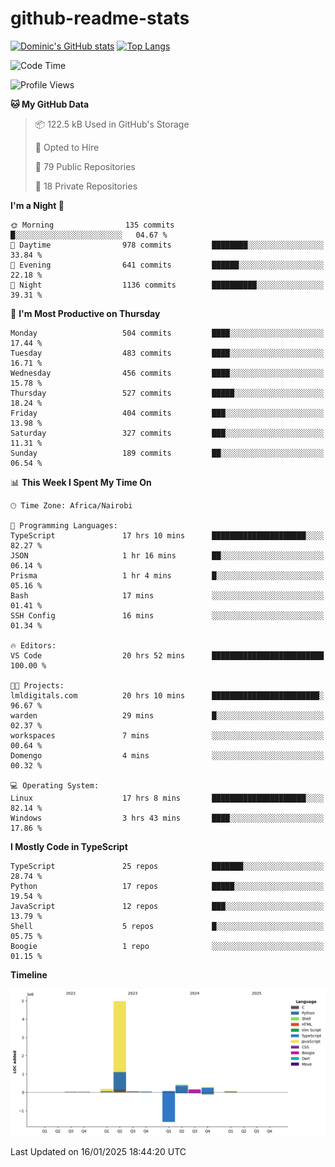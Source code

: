 # github-readme-stats
[![Dominic's GitHub stats](https://github-readme-stats.vercel.app/api?username=Domengo&show_icons=true)](https://github.com/anuraghazra/github-readme-stats)
[![Top Langs](https://github-readme-stats.vercel.app/api/top-langs/?username=Domengo&show_icons=true)](https://github.com/Domengo/github-readme-stats)

<!--START_SECTION:waka-->
![Code Time](http://img.shields.io/badge/Code%20Time-948%20hrs%209%20mins-blue)

![Profile Views](http://img.shields.io/badge/Profile%20Views-10-blue)

**🐱 My GitHub Data** 

> 📦 122.5 kB Used in GitHub's Storage 
 > 
> 💼 Opted to Hire
 > 
> 📜 79 Public Repositories 
 > 
> 🔑 18 Private Repositories 
 > 
**I'm a Night 🦉** 

```text
🌞 Morning                135 commits         █░░░░░░░░░░░░░░░░░░░░░░░░   04.67 % 
🌆 Daytime                978 commits         ████████░░░░░░░░░░░░░░░░░   33.84 % 
🌃 Evening                641 commits         ██████░░░░░░░░░░░░░░░░░░░   22.18 % 
🌙 Night                  1136 commits        ██████████░░░░░░░░░░░░░░░   39.31 % 
```
📅 **I'm Most Productive on Thursday** 

```text
Monday                   504 commits         ████░░░░░░░░░░░░░░░░░░░░░   17.44 % 
Tuesday                  483 commits         ████░░░░░░░░░░░░░░░░░░░░░   16.71 % 
Wednesday                456 commits         ████░░░░░░░░░░░░░░░░░░░░░   15.78 % 
Thursday                 527 commits         █████░░░░░░░░░░░░░░░░░░░░   18.24 % 
Friday                   404 commits         ███░░░░░░░░░░░░░░░░░░░░░░   13.98 % 
Saturday                 327 commits         ███░░░░░░░░░░░░░░░░░░░░░░   11.31 % 
Sunday                   189 commits         ██░░░░░░░░░░░░░░░░░░░░░░░   06.54 % 
```


📊 **This Week I Spent My Time On** 

```text
🕑︎ Time Zone: Africa/Nairobi

💬 Programming Languages: 
TypeScript               17 hrs 10 mins      █████████████████████░░░░   82.27 % 
JSON                     1 hr 16 mins        ██░░░░░░░░░░░░░░░░░░░░░░░   06.14 % 
Prisma                   1 hr 4 mins         █░░░░░░░░░░░░░░░░░░░░░░░░   05.16 % 
Bash                     17 mins             ░░░░░░░░░░░░░░░░░░░░░░░░░   01.41 % 
SSH Config               16 mins             ░░░░░░░░░░░░░░░░░░░░░░░░░   01.34 % 

🔥 Editors: 
VS Code                  20 hrs 52 mins      █████████████████████████   100.00 % 

🐱‍💻 Projects: 
lmldigitals.com          20 hrs 10 mins      ████████████████████████░   96.67 % 
warden                   29 mins             █░░░░░░░░░░░░░░░░░░░░░░░░   02.37 % 
workspaces               7 mins              ░░░░░░░░░░░░░░░░░░░░░░░░░   00.64 % 
Domengo                  4 mins              ░░░░░░░░░░░░░░░░░░░░░░░░░   00.32 % 

💻 Operating System: 
Linux                    17 hrs 8 mins       █████████████████████░░░░   82.14 % 
Windows                  3 hrs 43 mins       ████░░░░░░░░░░░░░░░░░░░░░   17.86 % 
```

**I Mostly Code in TypeScript** 

```text
TypeScript               25 repos            ███████░░░░░░░░░░░░░░░░░░   28.74 % 
Python                   17 repos            █████░░░░░░░░░░░░░░░░░░░░   19.54 % 
JavaScript               12 repos            ███░░░░░░░░░░░░░░░░░░░░░░   13.79 % 
Shell                    5 repos             █░░░░░░░░░░░░░░░░░░░░░░░░   05.75 % 
Boogie                   1 repo              ░░░░░░░░░░░░░░░░░░░░░░░░░   01.15 % 
```



**Timeline**

![Lines of Code chart](https://raw.githubusercontent.com/Domengo/Domengo/main/assets/bar_graph.png)


 Last Updated on 16/01/2025 18:44:20 UTC
<!--END_SECTION:waka-->


